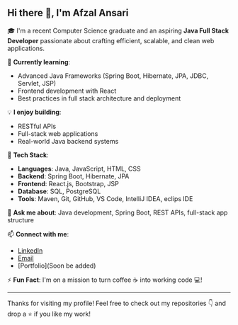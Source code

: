 ## Hi there 👋, I'm Afzal Ansari

🎓 I'm a recent Computer Science graduate and an aspiring **Java Full Stack Developer** passionate about crafting efficient, scalable, and clean web applications.

🌱 **Currently learning**:  
- Advanced Java Frameworks (Spring Boot, Hibernate, JPA, JDBC, Servlet, JSP)
- Frontend development with React
- Best practices in full stack architecture and deployment

💡 **I enjoy building**:
- RESTful APIs  
- Full-stack web applications  
- Real-world Java backend systems

🔧 **Tech Stack**:
- **Languages**: Java, JavaScript, HTML, CSS 
- **Backend**: Spring Boot, Hibernate, JPA
- **Frontend**: React.js, Bootstrap, JSP  
- **Database**: SQL, PostgreSQL
- **Tools**: Maven, Git, GitHub, VS Code, IntelliJ IDEA, eclips IDE

💬 **Ask me about**: Java development, Spring Boot, REST APIs, full-stack app structure

📫 **Connect with me**:
- [LinkedIn](www.linkedin.com/in/afajal-ansari-b22322230)
- [Email](afjalsalim74@gmail.com)
- [Portfolio](Soon be added)

⚡ **Fun Fact**: I'm on a mission to turn coffee ☕ into working code 💻!

---

Thanks for visiting my profile! Feel free to check out my repositories 👇 and drop a ⭐ if you like my work!
